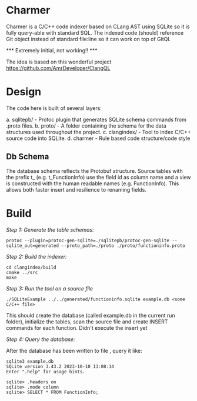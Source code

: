 # Charmer
Charmer is a C/C++ code indexer based on CLang AST using SQLite so it is fully query-able with standard SQL.
The indexed code (should) reference Git object instead of standard file:line so it can work on top of GitQl.

*** Extremely initial, not working!! ***

The idea is based on this wonderful project https://github.com/AmrDeveloper/ClangQL

# Design

The code here is built of several layers:

a. sqlitepb/ - Protoc plugin that generates SQLite schema commands from .proto files.
b. proto/ - A folder containing the schema for the data structures used throughout the project.
c. clangindex/ - Tool to index C/C++ source code into SQLite.
d. charmer - Rule based code structure/code style

## Db Schema
The database schema reflects the Protobuf structure. Source tables with the prefix t_ (e.g. t_FunctionInfo) use the field id as column name and a view is constructed with the human readable names (e.g. FunctionInfo).
This allows both faster insert and resilience to renaming fields.

# Build

*Step 1: Generate the table schemas:*
```
protoc --plugin=protoc-gen-sqlite=./sqlitepb/protoc-gen-sqlite --sqlite_out=generated --proto_path=./proto ./proto/functioninfo.proto
```

*Step 2: Build the indexer:*
```
cd clangindex/build
cmake ../src
make
```

*Step 3: Run the tool on a source file*
```
./SQLiteExample ../../generated/functioninfo.sqlite example.db <some C/C++ file>
```

This should create the database (called example.db in the current run folder), initialize the tables, scan the source file and create INSERT commands for each function. Didn't execute the insert yet

*Step 4: Query the database:*

After the database has been written to file , query it like:
```
sqlite3 example.db
SQLite version 3.43.2 2023-10-10 13:08:14
Enter ".help" for usage hints.

sqlite> .headers on
sqlite> .mode column
sqlite> SELECT * FROM FunctionInfo;
```
